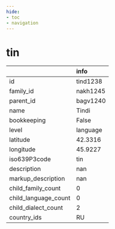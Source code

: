 ```yaml
---
hide:
- toc
- navigation
---
```

# tin
|                      | info     |
|:---------------------|:---------|
| id                   | tind1238 |
| family_id            | nakh1245 |
| parent_id            | bagv1240 |
| name                 | Tindi    |
| bookkeeping          | False    |
| level                | language |
| latitude             | 42.3316  |
| longitude            | 45.9227  |
| iso639P3code         | tin      |
| description          | nan      |
| markup_description   | nan      |
| child_family_count   | 0        |
| child_language_count | 0        |
| child_dialect_count  | 2        |
| country_ids          | RU       |